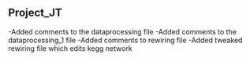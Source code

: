 ## Project_JT

-Added comments to the dataprocessing file
-Added comments to the dataprocessing_1 file
-Added comments to rewiring file
-Added tweaked rewiring file which edits kegg network
